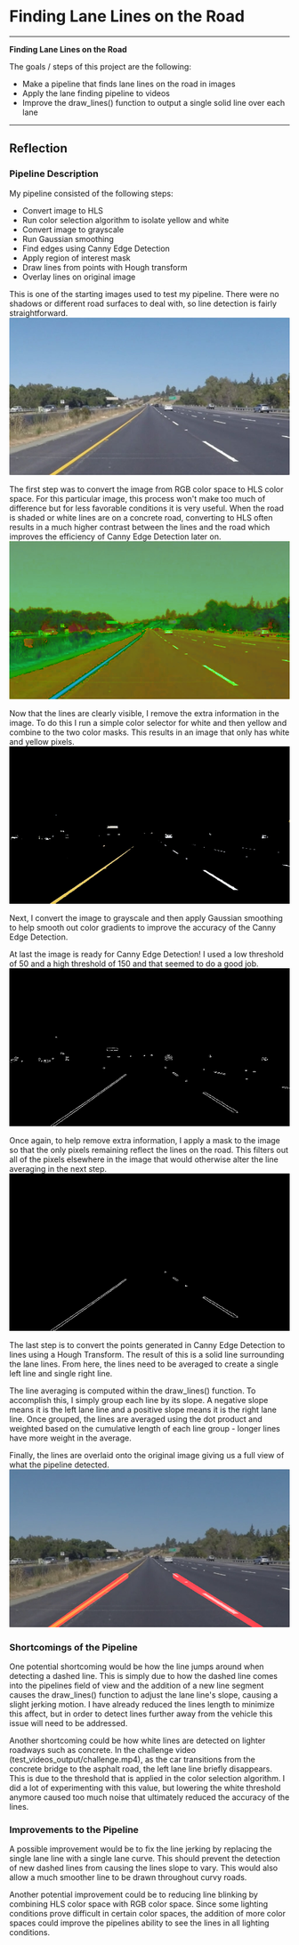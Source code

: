 # **Finding Lane Lines on the Road**
---

**Finding Lane Lines on the Road**

The goals / steps of this project are the following:
* Make a pipeline that finds lane lines on the road in images
* Apply the lane finding pipeline to videos
* Improve the draw_lines() function to output a single solid line over each lane


[//]: # (Image References)

[image1]: ./test_images/solidYellowLeft.jpg "image"
[image2]: ./test_images_output/solidYellowLeftHLS.jpg "hls"
[image3]: ./test_images_output/solidYellowLeftColorSelect.jpg "colorSelect"
[image4]: ./test_images_output/solidYellowLeftEdges.jpg "edges"
[image5]: ./test_images_output/solidYellowLeftMaskedEdges.jpg "maskedEdges"
[image6]: ./test_images_output/solidYellowLeft.jpg "result"


---

## Reflection

### Pipeline Description

My pipeline consisted of the following steps:
* Convert image to HLS
* Run color selection algorithm to isolate yellow and white
* Convert image to grayscale
* Run Gaussian smoothing
* Find edges using Canny Edge Detection
* Apply region of interest mask
* Draw lines from points with Hough transform
* Overlay lines on original image

This is one of the starting images used to test my pipeline. There were no shadows or different road surfaces to deal with, so line detection is fairly straightforward.
![alt text][image1]


The first step was to convert the image from RGB color space to HLS color space. For this particular image, this process won't make too much of difference but for less favorable conditions it is very useful. When the road is shaded or white lines are on a concrete road, converting to HLS often results in a much higher contrast between the lines and the road which improves the efficiency of Canny Edge Detection later on.
![alt text][image2]


Now that the lines are clearly visible, I remove the extra information in the image. To do this I run a simple color selector for white and then yellow and combine to the two color masks. This results in an image that only has white and yellow pixels.
![alt text][image3]


Next, I convert the image to grayscale and then apply Gaussian smoothing to help smooth out color gradients to improve the accuracy of the Canny Edge Detection.

At last the image is ready for Canny Edge Detection! I used a low threshold of 50 and a high threshold of 150 and that seemed to do a good job.
![alt text][image4]


Once again, to help remove extra information, I apply a mask to the image so that the only pixels remaining reflect the lines on the road. This filters out all of the pixels elsewhere in the image that would otherwise alter the line averaging in the next step.
![alt text][image5]


The last step is to convert the points generated in Canny Edge Detection to lines using a Hough Transform. The result of this is a solid line surrounding the lane lines. From here, the lines need to be averaged to create a single left line and single right line.

The line averaging is computed within the draw_lines() function. To accomplish this, I simply group each line by its slope. A negative slope means it is the left lane line and a positive slope means it is the right lane line. Once grouped, the lines are averaged using the dot product and weighted based on the cumulative length of each line group - longer lines have more weight in the average.

Finally, the lines are overlaid onto the original image giving us a full view of what the pipeline detected.
![alt text][image6]



### Shortcomings of the Pipeline

One potential shortcoming would be how the line jumps around when detecting a dashed line. This is simply due to how the dashed line comes into the pipelines field of view and the addition of a new line segment causes the draw_lines() function to adjust the lane line's slope, causing a slight jerking motion. I have already reduced the lines length to minimize this affect, but in order to detect lines further away from the vehicle this issue will need to be addressed.

Another shortcoming could be how white lines are detected on lighter roadways such as concrete. In the challenge video (test_videos_output/challenge.mp4), as the car transitions from the concrete bridge to the asphalt road, the left lane line briefly disappears. This is due to the threshold that is applied in the color selection algorithm. I did a lot of experimenting with this value, but lowering the white threshold anymore caused too much noise that ultimately reduced the accuracy of the lines.


### Improvements to the Pipeline

A possible improvement would be to fix the line jerking by replacing the single lane line with a single lane curve. This should prevent the detection of new dashed lines from causing the lines slope to vary. This would also allow a much smoother line to be drawn throughout curvy roads.

Another potential improvement could be to reducing line blinking by combining HLS color space with RGB color space. Since some lighting conditions prove difficult in certain color spaces, the addition of more color spaces could improve the pipelines ability to see the lines in all lighting conditions.
